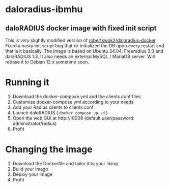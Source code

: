 # daloradius-ibmhu

daloRADIUS docker image with fixed init script
----

This is *very* slightly modified version of [robertkwok2/daloradius-docker](https://hub.docker.com/r/robertkwok2/daloradius-docker). Fixed a nasty init script bug that re-initialized the DB upon every restart and that is it basically. The image is based on Ubuntu 24.04, Freeradius 3.0 and daloRADIUS 1.3. It also needs an external MySQL / MariaDB server. Will rebase it to Debian 12.x sometime soon.

# Running it

1. Download the docker-compose.yml and the clients.conf files
2. Customize docker-compose.yml according to your needs
3. Add your Radius clients to clients.conf
4. Launch daloRADIUS ( `docker compose up -d` )
5. Open the web GUI at http://<your IP>:8008 (default user/password: administrator/radius)
6. Profit

# Changing the image

1. Download the Dockerfile and tailor it to your liking
2. Build your image
3. Deploy your image
4. Profit
